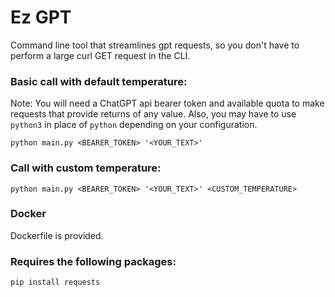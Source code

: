 # Ez GPT
Command line tool that streamlines gpt requests, so you don't have to perform a large curl GET request in the CLI.

### Basic call with default temperature:
Note: You will need a ChatGPT api bearer token and available quota to make requests that provide returns of any value. Also, you may have to use `python3` in place of `python` depending on your configuration.

```
python main.py <BEARER_TOKEN> '<YOUR_TEXT>'
```

### Call with custom temperature:

```
python main.py <BEARER_TOKEN> '<YOUR_TEXT>' <CUSTOM_TEMPERATURE>
```
### Docker
Dockerfile is provided.
### Requires the following packages:

```
pip install requests
```
